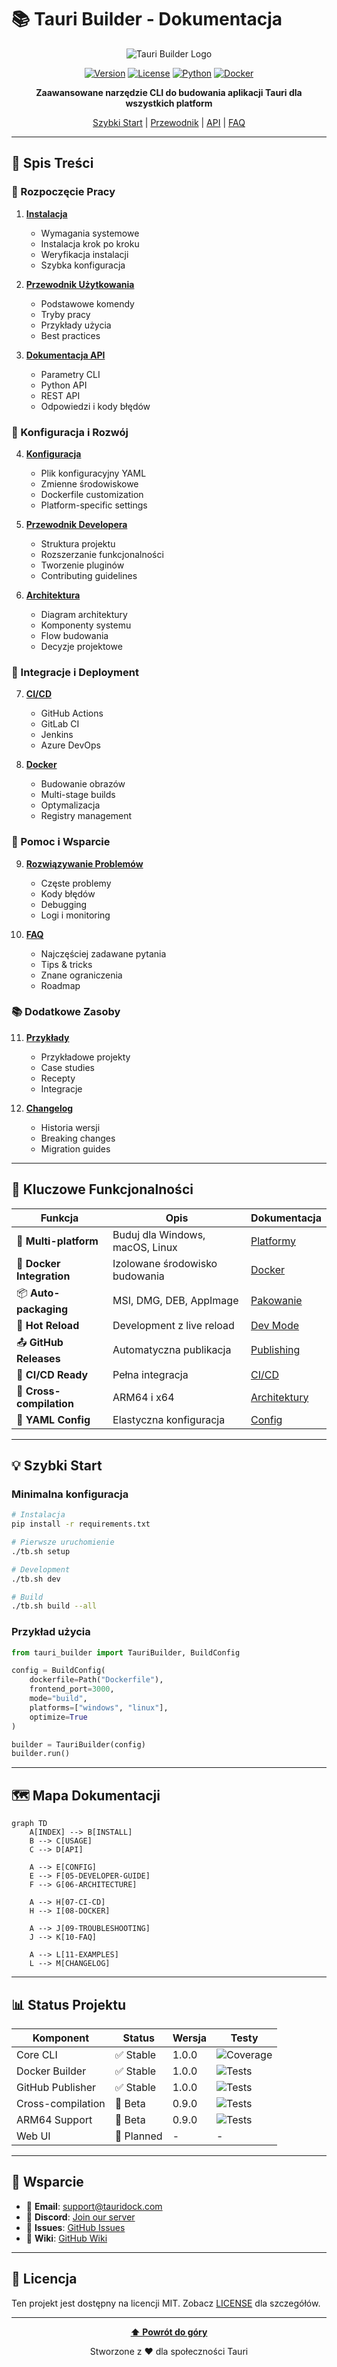 # 📚 Tauri Builder - Dokumentacja

<div align="center">

![Tauri Builder Logo](./assets/logo.png)

[![Version](https://img.shields.io/badge/version-1.0.0-blue.svg)](./CHANGELOG.md)
[![License](https://img.shields.io/badge/license-MIT-green.svg)](../LICENSE)
[![Python](https://img.shields.io/badge/python-3.8%2B-blue)](https://www.python.org)
[![Docker](https://img.shields.io/badge/docker-required-blue)](https://www.docker.com)

**Zaawansowane narzędzie CLI do budowania aplikacji Tauri dla wszystkich platform**

[Szybki Start](./INSTALL.md) | [Przewodnik](./USAGE.md) | [API](./API.md) | [FAQ](./10-FAQ.md)

</div>

---

## 📖 Spis Treści

### 🚀 Rozpoczęcie Pracy

1. **[Instalacja](./INSTALL.md)**
   - Wymagania systemowe
   - Instalacja krok po kroku
   - Weryfikacja instalacji
   - Szybka konfiguracja

2. **[Przewodnik Użytkowania](./USAGE.md)**
   - Podstawowe komendy
   - Tryby pracy
   - Przykłady użycia
   - Best practices

3. **[Dokumentacja API](./API.md)**
   - Parametry CLI
   - Python API
   - REST API
   - Odpowiedzi i kody błędów

### 🔧 Konfiguracja i Rozwój

4. **[Konfiguracja](./CONFIG.md)**
   - Plik konfiguracyjny YAML
   - Zmienne środowiskowe
   - Dockerfile customization
   - Platform-specific settings

5. **[Przewodnik Developera](./05-DEVELOPER-GUIDE.md)**
   - Struktura projektu
   - Rozszerzanie funkcjonalności
   - Tworzenie pluginów
   - Contributing guidelines

6. **[Architektura](./06-ARCHITECTURE.md)**
   - Diagram architektury
   - Komponenty systemu
   - Flow budowania
   - Decyzje projektowe

### 🔄 Integracje i Deployment

7. **[CI/CD](./07-CI-CD.md)**
   - GitHub Actions
   - GitLab CI
   - Jenkins
   - Azure DevOps

8. **[Docker](./08-DOCKER.md)**
   - Budowanie obrazów
   - Multi-stage builds
   - Optymalizacja
   - Registry management

### 📘 Pomoc i Wsparcie

9. **[Rozwiązywanie Problemów](./09-TROUBLESHOOTING.md)**
   - Częste problemy
   - Kody błędów
   - Debugging
   - Logi i monitoring

10. **[FAQ](./10-FAQ.md)**
    - Najczęściej zadawane pytania
    - Tips & tricks
    - Znane ograniczenia
    - Roadmap

### 📚 Dodatkowe Zasoby

11. **[Przykłady](./11-EXAMPLES.md)**
    - Przykładowe projekty
    - Case studies
    - Recepty
    - Integracje

12. **[Changelog](./CHANGELOG.md)**
    - Historia wersji
    - Breaking changes
    - Migration guides

---

## 🎯 Kluczowe Funkcjonalności

| Funkcja | Opis | Dokumentacja |
|---------|------|--------------|
| 🚀 **Multi-platform** | Buduj dla Windows, macOS, Linux | [Platformy](./USAGE.md#platformy) |
| 🐳 **Docker Integration** | Izolowane środowisko budowania | [Docker](./08-DOCKER.md) |
| 📦 **Auto-packaging** | MSI, DMG, DEB, AppImage | [Pakowanie](./CONFIG.md#bundle-types) |
| 🔄 **Hot Reload** | Development z live reload | [Dev Mode](./USAGE.md#tryb-developerski) |
| 📤 **GitHub Releases** | Automatyczna publikacja | [Publishing](./07-CI-CD.md#github-releases) |
| 🔧 **CI/CD Ready** | Pełna integracja | [CI/CD](./07-CI-CD.md) |
| 🎯 **Cross-compilation** | ARM64 i x64 | [Architektury](./06-ARCHITECTURE.md#cross-compilation) |
| 📝 **YAML Config** | Elastyczna konfiguracja | [Config](./CONFIG.md) |

---

## 💡 Szybki Start

### Minimalna konfiguracja

```bash
# Instalacja
pip install -r requirements.txt

# Pierwsze uruchomienie
./tb.sh setup

# Development
./tb.sh dev

# Build
./tb.sh build --all
```

### Przykład użycia

```python
from tauri_builder import TauriBuilder, BuildConfig

config = BuildConfig(
    dockerfile=Path("Dockerfile"),
    frontend_port=3000,
    mode="build",
    platforms=["windows", "linux"],
    optimize=True
)

builder = TauriBuilder(config)
builder.run()
```

---

## 🗺️ Mapa Dokumentacji

```mermaid
graph TD
    A[INDEX] --> B[INSTALL]
    B --> C[USAGE]
    C --> D[API]
    
    A --> E[CONFIG]
    E --> F[05-DEVELOPER-GUIDE]
    F --> G[06-ARCHITECTURE]
    
    A --> H[07-CI-CD]
    H --> I[08-DOCKER]
    
    A --> J[09-TROUBLESHOOTING]
    J --> K[10-FAQ]
    
    A --> L[11-EXAMPLES]
    L --> M[CHANGELOG]
```

---

## 📊 Status Projektu

| Komponent | Status | Wersja | Testy |
|-----------|--------|--------|-------|
| Core CLI | ✅ Stable | 1.0.0 | ![Coverage](https://img.shields.io/badge/coverage-95%25-green) |
| Docker Builder | ✅ Stable | 1.0.0 | ![Tests](https://img.shields.io/badge/tests-passing-green) |
| GitHub Publisher | ✅ Stable | 1.0.0 | ![Tests](https://img.shields.io/badge/tests-passing-green) |
| Cross-compilation | 🔄 Beta | 0.9.0 | ![Tests](https://img.shields.io/badge/tests-partial-yellow) |
| ARM64 Support | 🔄 Beta | 0.9.0 | ![Tests](https://img.shields.io/badge/tests-partial-yellow) |
| Web UI | 📅 Planned | - | - |

---

## 🤝 Wsparcie

- 📧 **Email**: support@tauridock.com
- 💬 **Discord**: [Join our server](https://discord.gg/tauridock)
- 🐛 **Issues**: [GitHub Issues](https://github.com/digitaltwin-run/tauridock/issues)
- 📖 **Wiki**: [GitHub Wiki](https://github.com/digitaltwin-run/tauridock/wiki)

---

## 📜 Licencja

Ten projekt jest dostępny na licencji MIT. Zobacz [LICENSE](../LICENSE) dla szczegółów.

---

<div align="center">

**[⬆ Powrót do góry](#-tauridock---dokumentacja)**

Stworzone z ❤️ dla społeczności Tauri

</div>